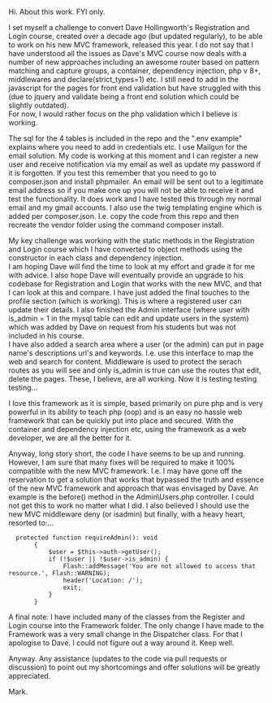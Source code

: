 Hi.  About this work. FYI only.

I set myself a challenge to convert Dave Hollingworth's Registration and Login course, created over a decade ago (but updated regularly), to be able to work on his new MVC framework, released this year.
I do not say that I have understood all the issues as Dave's MVC course now deals with a number of new approaches including an awesome router based on pattern matching and capture groups, a container, dependency injection, php v 8+, middlewares and declare(strict_types=1) etc.
I still need to add in the javascript for the pages for front end validation but have struggled with this (due to jquery and validate being a front end solution which could be slightly outdated).  
For now, I would rather focus on the php validation which I believe is working.

The sql for the 4 tables is included in the repo and the ".env example" explains where you need to add in credentials etc.  I use Mailgun for the email solution.
My code is working at this moment and I can register a new user and receive notification via my email as well as update my password if it is forgotten.
If you test this remember that you need to go to composer.json and install phpmailer.  An email will be sent out to a legitimate email address so if you make one up you will not be able to receive it and test the functionality.
It does work and I have tested this through my normal email and my gmail accounts.
I also use the twig templating engine which is added per composer.json.  I.e. copy the code from this repo and then recreate the vendor folder using the command composer install.

My key challenge was working with the static methods in the Registration and Login course which I have converted to object methods using the constructor in each class and dependency injection.  
I am hoping Dave will find the time to look at my effort and grade it for me with advice.  I also hope Dave will eventually provide an upgrade to his codebase for Registration and Login that works with the new MVC, and that I can look at this and compare.
I have just added the final touches to the profile section (which is working).  This is where a registered user can update their details.
I also finished the Admin interface (where user with is_admin = 1 in the mysql table can edit and update users in the system) which was added by Dave on request from his students but was not included in his course.  
I have also added a search area where a user (or the admin) can put in page name's descriptions url's and keywords.  I.e. use this interface to map the web and search for content.  Middleware is used to protect the serach routes as you will see and only is_admin is true can use the routes that edit, delete the pages.
These, I believe, are all working.  Now it is testing testing testing...

I love this framework as it is simple, based primarily on pure php and is very powerful in its ability to teach php (oop) and is an easy no hassle web framework that can be quickly put into place and secured.  With the container and dependency injection etc, using the framework as a web developer, we are all the better for it.

Anyway, long story short, the code I have seems to be up and running.  However, I am sure that many fixes will be required to make it 100% compatible with the new MVC framework.  I.e. I may have gone off the reservation to get a solution that works that bypassed the truth and essence of the new MVC framework and approach that was envisaged by Dave. An example is the before() method in the Admin\Users.php controller.  I could not get this to work no matter what I did.
I also believed I should use the new MVC middleware deny (or isadmin) but finally, with a heavy heart, resorted to:...  
 ```
   protected function requireAdmin(): void
        {
            $user = $this->auth->getUser();
            if (!$user || !$user->is_admin) {
                Flash::addMessage('You are not allowed to access that resource.', Flash::WARNING);
                header('Location: /');
                exit;
            }
        }  
```

A final note:  I have included many of the classes from the Register and Login course into the Framework folder.  The only change I have made to the Framework was a very small change in the Dispatcher class.  For that I apologise to Dave.  I could not figure out a way around it.
Keep well.

Anyway.  Any assistance (updates to the code via pull requests or discussion) to point out my shortcomings and offer solutions will be greatly appreciated.

Mark.
